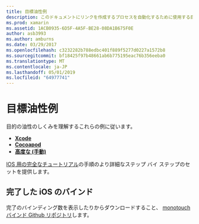 ```yaml
---
title: 目標油性例
description: このドキュメントにリンクを作成するプロセスを自動化するために使用する目的油性ツールを使用する方法を説明するさまざまなガイドC#OBJECTIVE-C コードへのバインド。
ms.prod: xamarin
ms.assetid: 1ACB0935-6D5F-4A5F-BE28-08DA1B675F0E
author: asb3993
ms.author: amburns
ms.date: 03/29/2017
ms.openlocfilehash: c3232282b788edbc401f889f5277d0227a1572b8
ms.sourcegitcommit: bf18425f97b48661ab6b775195eac76b356eeba0
ms.translationtype: MT
ms.contentlocale: ja-JP
ms.lasthandoff: 05/01/2019
ms.locfileid: "64977741"
---
```

# <a name="objective-sharpie-examples"></a>目標油性例

目的の油性のしくみを理解するこれらの例に従います。

- [**Xcode**](xcode.md)
- [**Cocoapod**](cocoapod.md)
- [**高度な (手動)**](advanced.md)

[IOS 用の完全なチュートリアル](~/ios/platform/binding-objective-c/walkthrough.md)の手順のより詳細なステップ バイ ステップのセットを提供します。

## <a name="completed-ios-bindings"></a>完了した iOS のバインド

完了のバインディング数を表示したりからダウンロードすること、 [monotouch バインド Github リポジトリ](https://github.com/mono/monotouch-bindings/)します。
